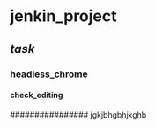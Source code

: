 # jenkin_project
## _task_
### **headless_chrome**
#### check_editing
################ jgkjbhgbhjkghb
